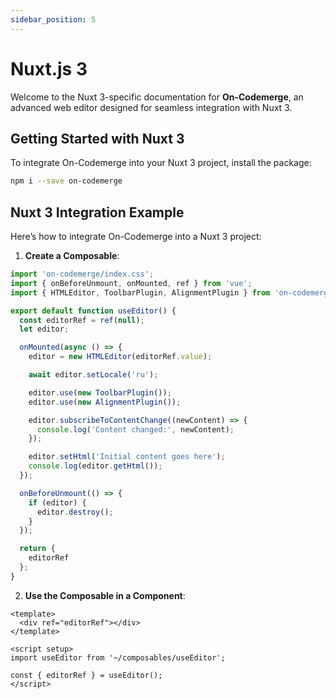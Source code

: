 ```yaml
---
sidebar_position: 5
---
```


# Nuxt.js 3

Welcome to the Nuxt 3-specific documentation for **On-Codemerge**, an advanced web editor designed for seamless integration with Nuxt 3.

## Getting Started with Nuxt 3

To integrate On-Codemerge into your Nuxt 3 project, install the package:

```bash
npm i --save on-codemerge
```

## Nuxt 3 Integration Example

Here’s how to integrate On-Codemerge into a Nuxt 3 project:

1. **Create a Composable**:

```javascript title="composables/useEditor.js"
import 'on-codemerge/index.css';
import { onBeforeUnmount, onMounted, ref } from 'vue';
import { HTMLEditor, ToolbarPlugin, AlignmentPlugin } from 'on-codemerge';

export default function useEditor() {
  const editorRef = ref(null);
  let editor;

  onMounted(async () => {
    editor = new HTMLEditor(editorRef.value);

    await editor.setLocale('ru');

    editor.use(new ToolbarPlugin());
    editor.use(new AlignmentPlugin());

    editor.subscribeToContentChange((newContent) => {
      console.log('Content changed:', newContent);
    });

    editor.setHtml('Initial content goes here');
    console.log(editor.getHtml());
  });

  onBeforeUnmount(() => {
    if (editor) {
      editor.destroy();
    }
  });

  return {
    editorRef
  };
}
```

2. **Use the Composable in a Component**:

```vue title="components/MyEditor.vue"
<template>
  <div ref="editorRef"></div>
</template>

<script setup>
import useEditor from '~/composables/useEditor';

const { editorRef } = useEditor();
</script>
```
